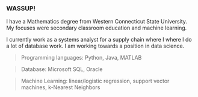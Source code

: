 ### WASSUP! 

I have a Mathematics degree from Western Connecticut State University.  My focuses were secondary classroom education and machine learning.

I currently work as a systems analyst for a supply chain where I where I do a lot of database work.  I am working towards a position in data science.

> Programming languages:  Python, Java, MATLAB

> Database:  Microsoft SQL, Oracle

> Machine Learning:  linear/logistic regression, support vector machines, k-Nearest Neighbors
